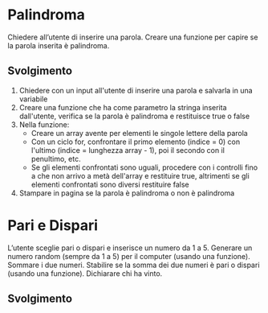 # Palindroma

Chiedere all’utente di inserire una parola. Creare una funzione per capire se la parola inserita è palindroma.

## Svolgimento
1. Chiedere con un input all'utente di inserire una parola e salvarla in una variabile
2. Creare una funzione che ha come parametro la stringa inserita dall'utente, verifica se la parola è palindroma e restituisce true o false
3. Nella funzione:
    - Creare un array avente per elementi le singole lettere della parola
    - Con un ciclo for, confrontare il primo elemento (indice = 0) con l'ultimo (indice = lunghezza array - 1), poi il secondo con il penultimo, etc.
    - Se gli elementi confrontati sono uguali, procedere con i controlli fino a che non arrivo a metà dell'array e restituire true, altrimenti se gli elementi confrontati sono diversi restituire false
4. Stampare in pagina se la parola è palindroma o non è palindroma

# Pari e Dispari

L’utente sceglie pari o dispari e inserisce un numero da 1 a 5. Generare un numero random (sempre da 1 a 5) per il computer (usando una funzione). Sommare i due numeri. Stabilire se la somma dei due numeri è pari o dispari (usando una funzione). Dichiarare chi ha vinto.

## Svolgimento
